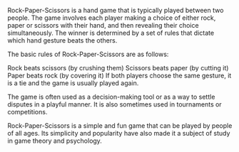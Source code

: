 Rock-Paper-Scissors is a hand game that is typically played between two people. The game involves each player making a choice of either rock, paper or scissors with their hand, and then revealing their choice simultaneously. The winner is determined by a set of rules that dictate which hand gesture beats the others.

The basic rules of Rock-Paper-Scissors are as follows:

  Rock beats scissors (by crushing them)
  Scissors beats paper (by cutting it)
  Paper beats rock (by covering it)
  If both players choose the same gesture, it is a tie and the game is usually played again.

The game is often used as a decision-making tool or as a way to settle disputes in a playful manner. It is also sometimes used in tournaments or competitions.

Rock-Paper-Scissors is a simple and fun game that can be played by people of all ages. Its simplicity and popularity have also made it a subject of study in game theory and psychology.
